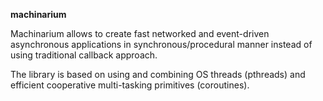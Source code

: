 **machinarium**

Machinarium allows to create fast networked and
event-driven asynchronous applications in synchronous/procedural
manner instead of using traditional callback approach.

The library is based on using and combining OS threads
(pthreads) and efficient cooperative multi-tasking primitives
(coroutines).
